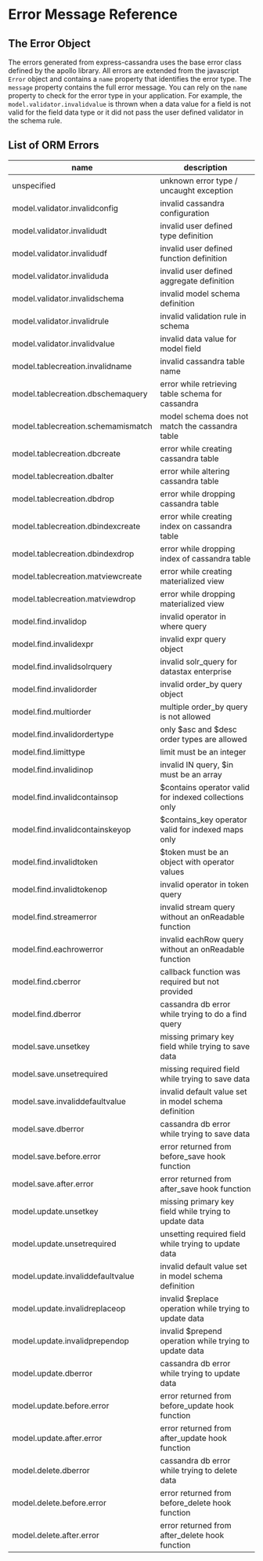 # Error Message Reference

## The Error Object

The errors generated from express-cassandra uses the base error class defined by the apollo library. All errors are extended from the javascript `Error` object and contains a `name` property that identifies the error type. The `message` property contains the full error message. You can rely on the `name` property to check for the error type in your application. For example, the `model.validator.invalidvalue` is thrown when a data value for a field is not valid for the field data type or it did not pass the user defined validator in the schema rule.


## List of ORM Errors

|                    name                    |                     description                        |
|--------------------------------------------|--------------------------------------------------------|
| unspecified                                | unknown error type / uncaught exception                |
| model.validator.invalidconfig              | invalid cassandra configuration                        |
| model.validator.invalidudt                 | invalid user defined type definition                   |
| model.validator.invalidudf                 | invalid user defined function definition               |
| model.validator.invaliduda                 | invalid user defined aggregate definition              |
| model.validator.invalidschema              | invalid model schema definition                        |
| model.validator.invalidrule                | invalid validation rule in schema                      |
| model.validator.invalidvalue               | invalid data value for model field                     |
| model.tablecreation.invalidname            | invalid cassandra table name                           |
| model.tablecreation.dbschemaquery          | error while retrieving table schema for cassandra      |
| model.tablecreation.schemamismatch         | model schema does not match the cassandra table        |
| model.tablecreation.dbcreate               | error while creating cassandra table                   |
| model.tablecreation.dbalter                | error while altering cassandra table                   |
| model.tablecreation.dbdrop                 | error while dropping cassandra table                   |
| model.tablecreation.dbindexcreate          | error while creating index on cassandra table          |
| model.tablecreation.dbindexdrop            | error while dropping index of cassandra table          |
| model.tablecreation.matviewcreate          | error while creating materialized view                 |
| model.tablecreation.matviewdrop            | error while dropping materialized view                 |
| model.find.invalidop                       | invalid operator in where query                        |
| model.find.invalidexpr                     | invalid expr query object                              |
| model.find.invalidsolrquery                | invalid solr_query for datastax enterprise             |
| model.find.invalidorder                    | invalid order_by query object                          |
| model.find.multiorder                      | multiple order_by query is not allowed                 |
| model.find.invalidordertype                | only $asc and $desc order types are allowed            |
| model.find.limittype                       | limit must be an integer                               |
| model.find.invalidinop                     | invalid IN query, $in must be an array                 |
| model.find.invalidcontainsop               | $contains operator valid for indexed collections only  |
| model.find.invalidcontainskeyop            | $contains_key operator valid for indexed maps only     |
| model.find.invalidtoken                    | $token must be an object with operator values          |
| model.find.invalidtokenop                  | invalid operator in token query                        |
| model.find.streamerror                     | invalid stream query without an onReadable function    |
| model.find.eachrowerror                    | invalid eachRow query without an onReadable function   |
| model.find.cberror                         | callback function was required but not provided        |
| model.find.dberror                         | cassandra db error while trying to do a find query     |
| model.save.unsetkey                        | missing primary key field while trying to save data    |
| model.save.unsetrequired                   | missing required field while trying to save data       |
| model.save.invaliddefaultvalue             | invalid default value set in model schema definition   |
| model.save.dberror                         | cassandra db error while trying to save data           |
| model.save.before.error                    | error returned from before_save hook function          |
| model.save.after.error                     | error returned from after_save hook function           |
| model.update.unsetkey                      | missing primary key field while trying to update data  |
| model.update.unsetrequired                 | unsetting required field while trying to update data   |
| model.update.invaliddefaultvalue           | invalid default value set in model schema definition   |
| model.update.invalidreplaceop              | invalid $replace operation while trying to update data |
| model.update.invalidprependop              | invalid $prepend operation while trying to update data |
| model.update.dberror                       | cassandra db error while trying to update data         |
| model.update.before.error                  | error returned from before_update hook function        |
| model.update.after.error                   | error returned from after_update hook function         |
| model.delete.dberror                       | cassandra db error while trying to delete data         |
| model.delete.before.error                  | error returned from before_delete hook function        |
| model.delete.after.error                   | error returned from after_delete hook function         |


